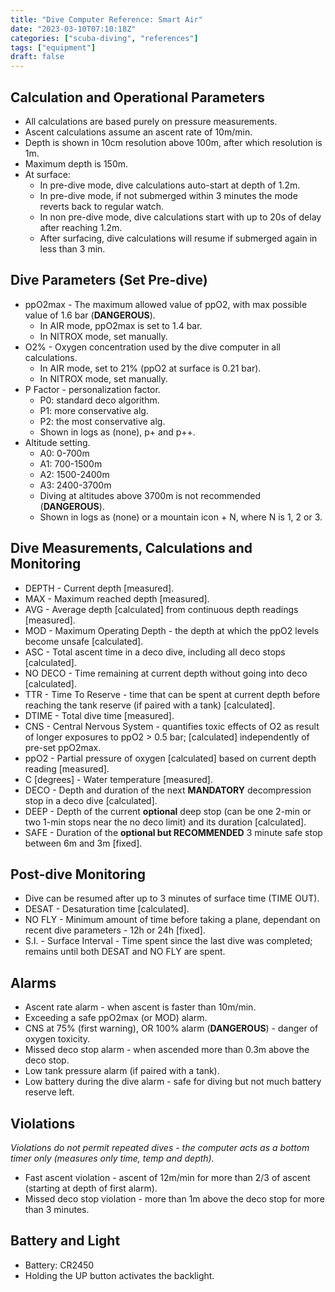 ```yaml
---
title: "Dive Computer Reference: Smart Air"
date: "2023-03-10T07:10:18Z"
categories: ["scuba-diving", "references"]
tags: ["equipment"]
draft: false
---
```


## Calculation and Operational Parameters

- All calculations are based purely on pressure measurements.
- Ascent calculations assume an ascent rate of 10m/min.
- Depth is shown in 10cm resolution above 100m, after which resolution is 1m.
- Maximum depth is 150m.
- At surface:
  - In pre-dive mode, dive calculations auto-start at depth of 1.2m.
  - In pre-dive mode, if not submerged within 3 minutes the mode reverts back to regular watch.
  - In non pre-dive mode, dive calculations start with up to 20s of delay after reaching 1.2m.
  - After surfacing, dive calculations will resume if submerged again in less than 3 min.

## Dive Parameters (Set Pre-dive)

- ppO2max - The maximum allowed value of ppO2, with max possible value of 1.6 bar (**DANGEROUS**).
  - In AIR mode, ppO2max is set to 1.4 bar.
  - In NITROX mode, set manually.
- O2% - Oxygen concentration used by the dive computer in all calculations.
  - In AIR mode, set to 21% (ppO2 at surface is 0.21 bar).
  - In NITROX mode, set manually.
- P Factor - personalization factor.
  - P0: standard deco algorithm.
  - P1: more conservative alg.
  - P2: the most conservative alg.
  - Shown in logs as (none), p+ and p++.
- Altitude setting.
  - A0: 0-700m
  - A1: 700-1500m
  - A2: 1500-2400m
  - A3: 2400-3700m
  - Diving at altitudes above 3700m is not recommended (**DANGEROUS**).
  - Shown in logs as (none) or a mountain icon + N, where N is 1, 2 or 3.

## Dive Measurements, Calculations and Monitoring

- DEPTH - Current depth [measured].
- MAX - Maximum reached depth [measured].
- AVG - Average depth [calculated] from continuous depth readings [measured].
- MOD - Maximum Operating Depth - the depth at which the ppO2 levels become unsafe [calculated].
- ASC - Total ascent time in a deco dive, including all deco stops [calculated].
- NO DECO - Time remaining at current depth without going into deco [calculated].
- TTR - Time To Reserve - time that can be spent at current depth before reaching the tank reserve
  (if paired with a tank) [calculated].
- DTIME - Total dive time [measured].
- CNS - Central Nervous System - quantifies toxic effects of O2 as result of longer exposures to ppO2 > 0.5 bar;
  [calculated] independently of pre-set ppO2max.
- ppO2 - Partial pressure of oxygen [calculated] based on current depth reading [measured].
- C [degrees] - Water temperature [measured].
- DECO - Depth and duration of the next **MANDATORY** decompression stop in a deco dive [calculated].
- DEEP - Depth of the current **optional** deep stop (can be one 2-min or two 1-min stops near the no deco limit)
  and its duration [calculated].
- SAFE - Duration of the **optional but RECOMMENDED** 3 minute safe stop between 6m and 3m [fixed].

## Post-dive Monitoring

- Dive can be resumed after up to 3 minutes of surface time (TIME OUT).
- DESAT - Desaturation time [calculated].
- NO FLY - Minimum amount of time before taking a plane, dependant on recent dive parameters - 12h or 24h [fixed].
- S.I. - Surface Interval - Time spent since the last dive was completed; remains until both DESAT and NO FLY are spent.

## Alarms

- Ascent rate alarm - when ascent is faster than 10m/min.
- Exceeding a safe ppO2max (or MOD) alarm.
- CNS at 75% (first warning), OR 100% alarm (**DANGEROUS**) - danger of oxygen toxicity.
- Missed deco stop alarm - when ascended more than 0.3m above the deco stop.
- Low tank pressure alarm (if paired with a tank).
- Low battery during the dive alarm - safe for diving but not much battery reserve left.

## Violations

_Violations do not permit repeated dives - the computer acts as a bottom timer only (measures only time,
temp and depth)._

- Fast ascent violation - ascent of 12m/min for more than 2/3 of ascent (starting at depth of first alarm).
- Missed deco stop violation - more than 1m above the deco stop for more than 3 minutes.

## Battery and Light

- Battery: CR2450
- Holding the UP button activates the backlight.

